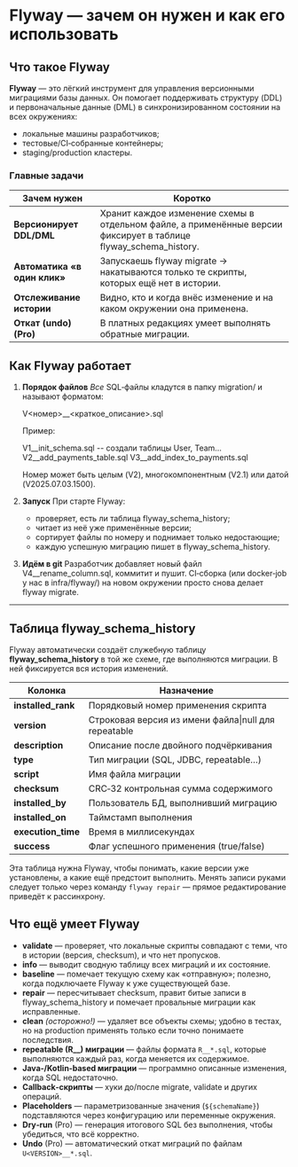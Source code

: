 # Flyway — зачем он нужен и как его использовать

## Что такое Flyway

**Flyway** — это лёгкий инструмент для управления версионными миграциями базы данных. Он помогает поддерживать структуру (DDL) и первоначальные данные (DML) в синхронизированном состоянии на всех окружениях:

- локальные машины разработчиков;
- тестовые/CI‐собранные контейнеры;
- staging/production кластеры.

### Главные задачи

| Зачем нужен | Коротко |
| ---------------------------- | ------------------------------------------------------------------------------------------------------------------ |
| **Версионирует DDL/DML** | Хранит каждое изменение схемы в отдельном файле, а применённые версии фиксирует в таблице flyway_schema_history. |
| **Автоматика «в один клик»** | Запускаешь flyway migrate → накатываются только те скрипты, которых ещё нет в истории. |
| **Отслеживание истории** | Видно, кто и когда внёс изменение и на каком окружении она применена. |
| **Откат (undo) (Pro)** | В платных редакциях умеет выполнять обратные миграции. |

## Как Flyway работает

1. **Порядок файлов** *Все* SQL‑файлы кладутся в папку migration/ и называют форматом:

   V<номер>__<краткое_описание>.sql

   Пример:

   V1__init_schema.sql     -- создали таблицы User, Team…
   V2__add_payments_table.sql
   V3__add_index_to_payments.sql

   Номер может быть целым (V2), многокомпонентным (V2.1) или датой (V2025.07.03.1500).

2. **Запуск** При старте Flyway:

   - проверяет, есть ли таблица flyway_schema_history;
   - читает из неё уже применённые версии;
   - сортирует файлы по номеру и поднимает только недостающие;
   - каждую успешную миграцию пишет в flyway_schema_history.

3. **Идём в git** Разработчик добавляет новый файл V4__rename_column.sql, коммитит и пушит. CI‑сборка (или docker‑job у нас в infra/flyway/) на новом окружении просто снова делает flyway migrate.

---

## Таблица flyway_schema_history

Flyway автоматически создаёт служебную таблицу **flyway_schema_history** в той же схеме, где выполняются миграции. В ней фиксируется вся история изменений.

| Колонка | Назначение |
| --- | --- |
| **installed_rank** | Порядковый номер применения скрипта |
| **version** | Строковая версия из имени файла\|null для repeatable |
| **description** | Описание после двойного подчёркивания |
| **type** | Тип миграции (SQL, JDBC, repeatable…) |
| **script** | Имя файла миграции |
| **checksum** | CRC‑32 контрольная сумма содержимого |
| **installed_by** | Пользователь БД, выполнивший миграцию |
| **installed_on** | Таймстамп выполнения |
| **execution_time** | Время в миллисекундах |
| **success** | Флаг успешного применения (true/false) |

Эта таблица нужна Flyway, чтобы понимать, какие версии уже установлены, а какие ещё предстоит выполнить. Менять записи руками следует только через команду `flyway repair` — прямое редактирование приведёт к рассинхрону.

## Что ещё умеет Flyway

- **validate** — проверяет, что локальные скрипты совпадают с теми, что в истории (версия, checksum), и что нет пропусков.
- **info** — выводит сводную таблицу всех миграций и их состояние.
- **baseline** — помечает текущую схему как «отправную»; полезно, когда подключаете Flyway к уже существующей базе.
- **repair** — пересчитывает checksum, правит битые записи в flyway_schema_history и помечает провальные миграции как исправленные.
- **clean** *(осторожно!)* — удаляет все объекты схемы; удобно в тестах, но на production применять только если точно понимаете последствия.
- **repeatable (R__) миграции** — файлы формата `R__*.sql`, которые выполняются каждый раз, когда меняется их содержимое.
- **Java‑/Kotlin‑based миграции** — программно описанные изменения, когда SQL недостаточно.
- **Callback‑скрипты** — хуки до/после migrate, validate и других операций.
- **Placeholders** — параметризованные значения (`${schemaName}`) подставляются через конфигурацию или переменные окружения.
- **Dry‑run** (Pro) — генерация итогового SQL без выполнения, чтобы убедиться, что всё корректно.
- **Undo** (Pro) — автоматический откат миграций по файлам `U<VERSION>__*.sql`.

